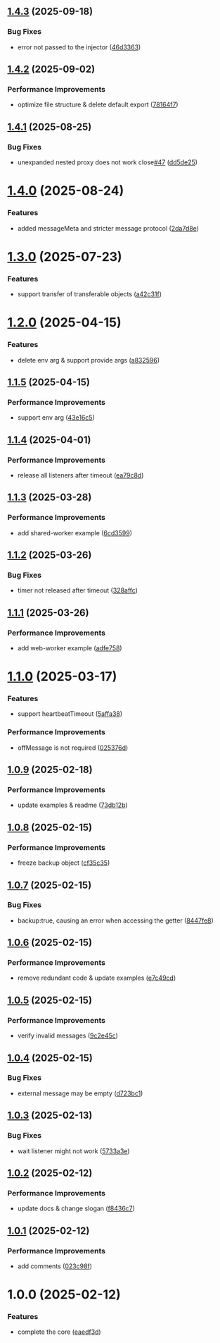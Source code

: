 ## [1.4.3](https://github.com/molvqingtai/comctx/compare/v1.4.2...v1.4.3) (2025-09-18)


### Bug Fixes

* error not passed to the injector ([46d3363](https://github.com/molvqingtai/comctx/commit/46d33639574f01ae03dc3c5ee6afc30a159aa793))

## [1.4.2](https://github.com/molvqingtai/comctx/compare/v1.4.1...v1.4.2) (2025-09-02)


### Performance Improvements

* optimize file structure & delete default export ([78164f7](https://github.com/molvqingtai/comctx/commit/78164f750baa84202745d2dbdc07ea88ef2da359))

## [1.4.1](https://github.com/molvqingtai/comctx/compare/v1.4.0...v1.4.1) (2025-08-25)


### Bug Fixes

* unexpanded nested proxy does not work close[#47](https://github.com/molvqingtai/comctx/issues/47) ([dd5de25](https://github.com/molvqingtai/comctx/commit/dd5de25c62aa5141bc17a8199ca8bcf133df48df))

# [1.4.0](https://github.com/molvqingtai/comctx/compare/v1.3.0...v1.4.0) (2025-08-24)


### Features

* added messageMeta and stricter message protocol ([2da7d8e](https://github.com/molvqingtai/comctx/commit/2da7d8ecf5dd42dacaa64f735b0ce8ed7bdcb7f4))

# [1.3.0](https://github.com/molvqingtai/comctx/compare/v1.2.0...v1.3.0) (2025-07-23)


### Features

* support transfer of transferable objects ([a42c31f](https://github.com/molvqingtai/comctx/commit/a42c31f36ee8f66bc62661047730304a4801e073))

# [1.2.0](https://github.com/molvqingtai/comctx/compare/v1.1.5...v1.2.0) (2025-04-15)


### Features

* delete env arg & support provide args ([a832596](https://github.com/molvqingtai/comctx/commit/a832596be6dd9ab65b75dfe729a200e7b0d6b702))

## [1.1.5](https://github.com/molvqingtai/comctx/compare/v1.1.4...v1.1.5) (2025-04-15)


### Performance Improvements

* support env arg ([43e16c5](https://github.com/molvqingtai/comctx/commit/43e16c5fdafe9390b01dd886be2f452abc1bd045))

## [1.1.4](https://github.com/molvqingtai/comctx/compare/v1.1.3...v1.1.4) (2025-04-01)


### Performance Improvements

* release all listeners after timeout ([ea79c8d](https://github.com/molvqingtai/comctx/commit/ea79c8dc21e242bfbf584a24ed559774f2a95a92))

## [1.1.3](https://github.com/molvqingtai/comctx/compare/v1.1.2...v1.1.3) (2025-03-28)


### Performance Improvements

* add shared-worker example ([6cd3599](https://github.com/molvqingtai/comctx/commit/6cd359938d4f1dcc457f459b80e96b2422490012))

## [1.1.2](https://github.com/molvqingtai/comctx/compare/v1.1.1...v1.1.2) (2025-03-26)


### Bug Fixes

* timer not released after timeout ([328affc](https://github.com/molvqingtai/comctx/commit/328affc712a580d203f93a71011ba757c46db73e))

## [1.1.1](https://github.com/molvqingtai/comctx/compare/v1.1.0...v1.1.1) (2025-03-26)


### Performance Improvements

* add web-worker example ([adfe758](https://github.com/molvqingtai/comctx/commit/adfe7580aed8e32b3c40410976377f0755f218de))

# [1.1.0](https://github.com/molvqingtai/comctx/compare/v1.0.9...v1.1.0) (2025-03-17)


### Features

* support heartbeatTimeout ([5affa38](https://github.com/molvqingtai/comctx/commit/5affa385782ab99dbf38d377311a3da80a294890))


### Performance Improvements

* offMessage is not required ([025376d](https://github.com/molvqingtai/comctx/commit/025376d0972a9e027505f9fa17f47a59f5b0c907))

## [1.0.9](https://github.com/molvqingtai/comctx/compare/v1.0.8...v1.0.9) (2025-02-18)


### Performance Improvements

* update examples & readme ([73db12b](https://github.com/molvqingtai/comctx/commit/73db12b2899d35f64153e0b7893cb94d8195a148))

## [1.0.8](https://github.com/molvqingtai/comctx/compare/v1.0.7...v1.0.8) (2025-02-15)


### Performance Improvements

* freeze backup object ([cf35c35](https://github.com/molvqingtai/comctx/commit/cf35c35a0c0229109c6cba88153648dbba488d23))

## [1.0.7](https://github.com/molvqingtai/comctx/compare/v1.0.6...v1.0.7) (2025-02-15)


### Bug Fixes

* backup:true, causing an error when accessing the getter ([8447fe8](https://github.com/molvqingtai/comctx/commit/8447fe84c63bdfffabb0c894ec91cca65875cb33))

## [1.0.6](https://github.com/molvqingtai/comctx/compare/v1.0.5...v1.0.6) (2025-02-15)


### Performance Improvements

* remove redundant code & update examples ([e7c49cd](https://github.com/molvqingtai/comctx/commit/e7c49cd980c2f5026253a7448e1eadd20e813232))

## [1.0.5](https://github.com/molvqingtai/comctx/compare/v1.0.4...v1.0.5) (2025-02-15)


### Performance Improvements

* verify invalid messages ([9c2e45c](https://github.com/molvqingtai/comctx/commit/9c2e45cb243cd85c0e0d46af45e49e10b877be2a))

## [1.0.4](https://github.com/molvqingtai/comctx/compare/v1.0.3...v1.0.4) (2025-02-15)


### Bug Fixes

* external message may be empty ([d723bc1](https://github.com/molvqingtai/comctx/commit/d723bc1ae2ce16e91b40313e75928231a87064df))

## [1.0.3](https://github.com/molvqingtai/comctx/compare/v1.0.2...v1.0.3) (2025-02-13)


### Bug Fixes

* wait listener might not work ([5733a3e](https://github.com/molvqingtai/comctx/commit/5733a3ee88e8394ccfe5040eaf0b90b99b06e790))

## [1.0.2](https://github.com/molvqingtai/comctx/compare/v1.0.1...v1.0.2) (2025-02-12)


### Performance Improvements

* update docs & change slogan ([f8436c7](https://github.com/molvqingtai/comctx/commit/f8436c73e88bef6baa8d7fd52d5c545770292dd8))

## [1.0.1](https://github.com/molvqingtai/comctx/compare/v1.0.0...v1.0.1) (2025-02-12)


### Performance Improvements

* add comments ([023c98f](https://github.com/molvqingtai/comctx/commit/023c98fc5cc1fa5fa52679d4fa558b9fa601ab49))

# 1.0.0 (2025-02-12)


### Features

* complete the core ([eaedf3d](https://github.com/molvqingtai/comctx/commit/eaedf3d9100b34f9ce8b25899cb3991216b37847))
